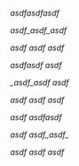 _asdf*asdf*asdf_

*asdf_asdf_asdf*

*asdf _asdf_ asdf*

_*asdf*asdf asdf_

*_asdf_asdf asdf*

*_asdf_ asdf asdf*

_asdf asdf*asdf*_

*asdf asdf_asdf_*

*asdf asdf _asdf_*